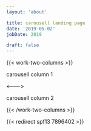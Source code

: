 ```yaml
---
layout: 'about'

title: carousell landing page
date: '2019-05-02'
jobDate: 2019

draft: false
---
```


{{< work-two-columns >}}

carousell column 1

<---> <!-- magic separator, between columns -->

carousell column 2

{{< /work-two-columns >}}

{{< redirect spf13 7896402 >}}
